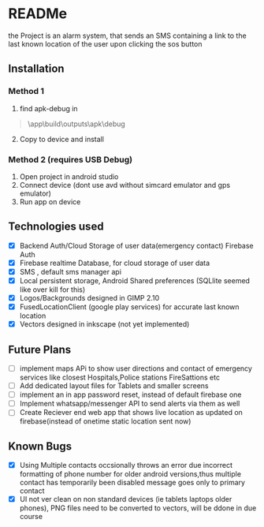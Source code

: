 # READMe
the Project is an alarm system, that sends an SMS containing a link to the last known location
of the user upon clicking the sos button
## Installation
### Method 1
1. find apk-debug in
>\app\build\outputs\apk\debug
2. Copy to device and install
### Method 2 (requires USB Debug)
1. Open project in android studio
2. Connect device (dont use avd without simcard emulator and gps emulator)
3. Run app on device

## Technologies used
- [x] Backend Auth/Cloud Storage of user data(emergency contact) Firebase Auth
- [x] Firebase realtime Database, for cloud storage of user data
- [x] SMS , default sms manager api
- [x] Local persistent storage, Android Shared preferences (SQLlite seemed like over kill for this)
- [x] Logos/Backgrounds designed in GIMP 2.10
- [x] FusedLocationClient (google play services) for accurate last known location
- [x] Vectors designed in inkscape (not yet implemented)
## Future Plans
- [ ] implement maps APi to show user directions and contact of emergency services like closest Hospitals,Police stations FireSattions etc
- [ ] Add dedicated layout files for Tablets and smaller screens
- [ ] implement an in app password reset, instead of default firebase one
- [ ] Implement whatsapp/messenger API to send alerts via them as well
- [ ] Create Reciever end web app that shows live location as updated on firebase(instead of onetime static location sent now)

## Known Bugs
- [x] Using Multiple contacts occsionally throws an error due incorrect formatting of phone number for older android versions,thus multiple contact has temporarily been disabled message goes only to primary contact
- [x] UI not ver clean on non standard devices (ie tablets laptops older phones), PNG files need to be converted to vectors, will be ddone in due course
